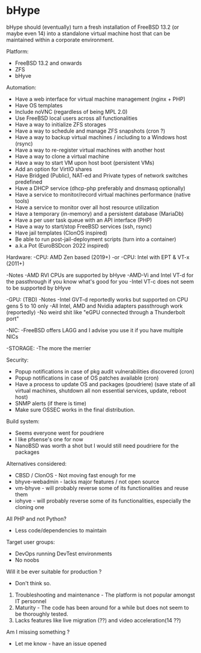 # bHype
bHype should (eventually) turn a fresh installation of FreeBSD 13.2 (or maybe even 14) into a standalone virtual machine host that can be maintained within a corporate environment.

Platform: 
+ FreeBSD 13.2 and onwards
+ ZFS
+ bHyve

Automation:
+ Have a web interface for virtual machine management (nginx + PHP)
+ Have OS templates
+ Include noVNC (regardless of being MPL 2.0)
+ Use FreeBSD local users across all functionalities
+ Have a way to initialize ZFS storages
+ Have a way to schedule and manage ZFS snapshots (cron ?)
+ Have a way to backup virtual machines / including to a Windows host (rsync)
+ Have a way to re-register virtual machines with another host
+ Have a way to clone a virtual machine
+ Have a way to start VM upon host boot (persistent VMs)
+ Add an option for VirtIO shares
+ Have Bridged (Public), NAT-ed and Private types of network switches predefined
+ Have a DHCP service (dhcp-php preferably and dnsmasq optionally)
+ Have a service to monitor/record virtual machines performance (native tools)
+ Have a service to monitor over all host resource utilization 
+ Have a temporary (in-memory) and a persistent database (MariaDb)
+ Have a per user task queue with an API interface (PHP)
+ Have a way to start/stop FreeBSD services (ssh, rsync)
+ Have jail templates (ClonOS inspired)
+ Be able to run post-jail-deployment scripts (turn into a container)
+ a.k.a Pot (EuroBSDcon 2022 inspired)

Hardware:
-CPU: AMD Zen based (2019+)
-or
-CPU: Intel with EPT & VT-x (2011+)

-Notes
-AMD RVI CPUs are supported by bHyve
-AMD-Vi and Intel VT-d for the passthrough if you know what's good for you
-Intel VT-c does not seem to be supported by bHyve

-GPU: (TBD)
-Notes
-Intel GVT-d reportedly works but supported on CPU gens 5 to 10 only
-All Intel, AMD and Nvidia adapters passthrough work (reportedly)
-No weird shit like "eGPU connected through a Thunderbolt port"

-NIC:
-FreeBSD offers LAGG and I advise you use it if you have multiple NICs

-STORAGE:
-The more the merrier

Security:
+ Popup notifications in case of pkg audit vulnerabilities discovered (cron)
+ Popup notifications in case of OS patches available (cron)
+ Have a process to update OS and packages (poudriere)
  (save state of all virtual machines, shutdown all non essential services, update, reboot host)
+ SNMP alerts (if there is time)
+ Make sure OSSEC works in the final distribution.

Build system:
+ Seems everyone went for poudriere
+ I like pfsense's one for now
+ NanoBSD was worth a shot but I would still need poudriere for the packages

Alternatives considered:
+ CBSD / ClonOS - Not moving fast enough for me
+ bhyve-webadmin - lacks major features / not open source
+ vm-bhyve - will probably reverse some of its functionalities and reuse them
+ iohyve - will probably reverse some of its functionalities, especially the cloning one

All PHP and not Python?
+ Less code/dependencies to maintain

Target user groups:
+ DevOps running DevTest environments
+ No noobs

Will it be ever suitable for production ?
+ Don't think so. 
1) Troubleshooting and maintenance - The platform is not popular amongst IT personnel
2) Maturity - The code has been around for a while but does not seem to be thoroughly tested.
3) Lacks features like live migration (??) and video acceleration(14 ??)

Am I missing something ?
+ Let me know - have an issue opened
